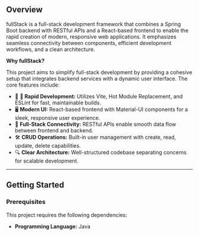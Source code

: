 ## Overview

fullStack is a full-stack development framework that combines a Spring Boot backend with RESTful APIs and a React-based frontend to enable the rapid creation of modern, responsive web applications. It emphasizes seamless connectivity between components, efficient development workflows, and a clean architecture.

**Why fullStack?**

This project aims to simplify full-stack development by providing a cohesive setup that integrates backend services with a dynamic user interface. The core features include:

- 🎯 **🚀 Rapid Development:** Utilizes Vite, Hot Module Replacement, and ESLint for fast, maintainable builds.
- 🖥️ **Modern UI:** React-based frontend with Material-UI components for a sleek, responsive user experience.
- 🔗 **Full-Stack Connectivity:** RESTful APIs enable smooth data flow between frontend and backend.
- 🛠️ **CRUD Operations:** Built-in user management with create, read, update, delete capabilities.
- 🔍 **Clear Architecture:** Well-structured codebase separating concerns for scalable development.

---

## Getting Started

### Prerequisites

This project requires the following dependencies:

- **Programming Language:** Java
